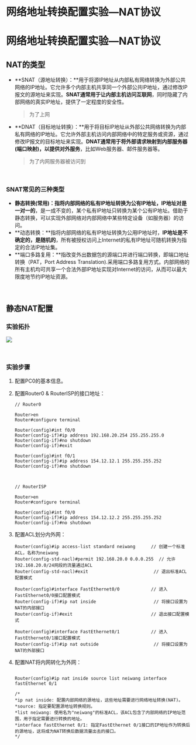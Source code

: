 # 网络地址转换配置实验—NAT协议

# 网络地址转换配置实验—NAT协议

## NAT的类型

- **SNAT（源地址转换）：**用于将源IP地址从内部私有网络转换为外部公共网络的IP地址。它允许多个内部主机共享同一个外部公共IP地址，通过修改IP报文的源地址来实现。**SNAT通常用于让内部主机访问互联网**，同时隐藏了内部网络的真实IP地址，提供了一定程度的安全性。

  > 为了上网

- **DNAT（目标地址转换）：**用于将目标IP地址从外部公共网络转换为内部私有网络的IP地址。它允许外部主机访问内部网络中的特定服务或资源，通过修改IP报文的目标地址来实现。**DNAT通常用于将外部请求映射到内部服务器(端口映射)，以提供对外服务**，比如Web服务器、邮件服务器等。

  > 为了内网服务器被访问到

​	

### SNAT常见的三种类型

- **静态转换(常用)：**指将内部网络的私有IP地址转换为公有IP地址，IP地址对**是一对一的**，是一成不变的，某个私有IP地址只转换为某个公有IP地址。借助于静态转换，可以实现外部网络对内部网络中某些特定设备（如服务器）的访问。
- **动态转换：**指将内部网络的私有IP地址转换为公用IP地址时，**IP地址是不确定的，是随机的**，所有被授权访问上Internet的私有IP地址可随机转换为指定的合法IP地址集。
- **端口多路复用：**指改变外出数据包的源端口并进行端口转换，即端口地址转换（PAT，Port Address Translation).采用端口多路复用方式。内部网络的所有主机均可共享一个合法外部IP地址实现对Internet的访问，从而可以最大限度地节约IP地址资源。

​	

## 静态NAT配置

### 实验拓扑

![](https://pic.imgdb.cn/item/64bb54a51ddac507cc9b5f33.jpg)

​	

### 实验步骤

1. 配置PC0的基本信息。

2. 配置Router0 & RouterISP的接口地址：

   ```
   // Router0
   
   Router>en
   Router#configure terminal 
   
   Router(config)#int f0/0
   Router(config-if)#ip address 192.168.20.254 255.255.255.0
   Router(config-if)#no shutdown 
   Router(config-if)#exit
   
   Router(config)#int f0/1
   Router(config-if)#ip address 154.12.12.1 255.255.255.252
   Router(config-if)#no shutdown
   
   
   
   // RouterISP
   
   Router>en
   Router#configure terminal 
   
   Router(config)#int f0/0
   Router(config-if)#ip address 154.12.12.2 255.255.255.252
   Router(config-if)#no shutdown
   
   ```

   

3. 配置ACL划分内外网：

   ```
   Router(config)#ip access-list standard neiwang      // 创建一个标准ACL，名称为neiwang
   Router(config-std-nacl)#permit 192.168.20.0 0.0.0.255  // 允许192.168.20.0/24网段的流量通过ACL
   Router(config-std-nacl)#exit                         // 退出标准ACL配置模式
   
   Router(config)#interface FastEthernet0/0            // 进入FastEthernet0/0接口配置模式
   Router(config-if)#ip nat inside                      // 将接口设置为NAT的内部接口
   Router(config-if)#exit                              // 退出接口配置模式
   
   Router(config)#interface FastEthernet0/1            // 进入FastEthernet0/1接口配置模式
   Router(config-if)#ip nat outside                     // 将接口设置为NAT的外部接口
   
   ```

   

4. 配置NAT将内网转化为外网：

   ```
   
   Router(config)#ip nat inside source list neiwang interface fastEthernet 0/1
   
   /*
   *ip nat inside: 配置内部网络的源地址，这些地址需要进行网络地址转换(NAT)。
   *source: 指定要配置源地址转换规则。
   *list neiwang: 使用名为"neiwang"的标准ACL，该ACL包含了内部网络的IP地址范围，用于指定需要进行转换的地址。
   *interface fastEthernet 0/1: 指定FastEthernet 0/1接口的IP地址作为转换后的源地址，这将成为NAT转换后数据流量出去的接口。
   */
   ```

   
